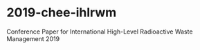 # 2019-chee-ihlrwm

Conference Paper for International High-Level Radioactive Waste Management 2019
